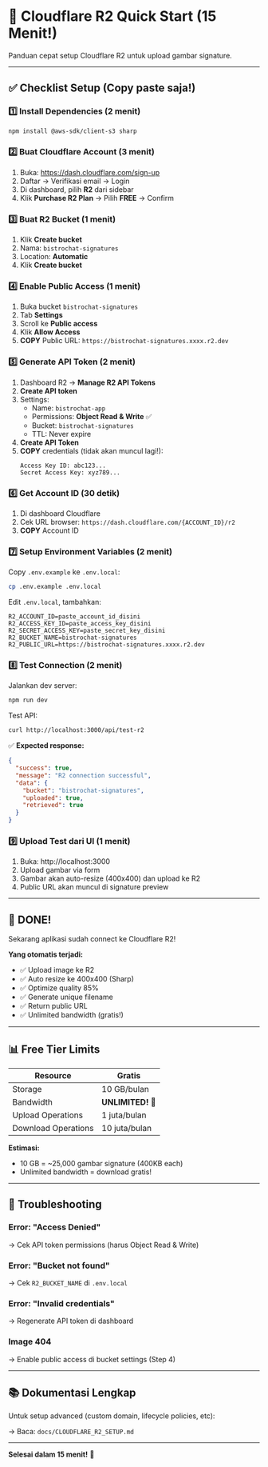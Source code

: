 # 🚀 Cloudflare R2 Quick Start (15 Menit!)

Panduan cepat setup Cloudflare R2 untuk upload gambar signature.

---

## ✅ Checklist Setup (Copy paste saja!)

### 1️⃣ Install Dependencies (2 menit)

```bash
npm install @aws-sdk/client-s3 sharp
```

### 2️⃣ Buat Cloudflare Account (3 menit)

1. Buka: https://dash.cloudflare.com/sign-up
2. Daftar → Verifikasi email → Login
3. Di dashboard, pilih **R2** dari sidebar
4. Klik **Purchase R2 Plan** → Pilih **FREE** → Confirm

### 3️⃣ Buat R2 Bucket (1 menit)

1. Klik **Create bucket**
2. Nama: `bistrochat-signatures`
3. Location: **Automatic**
4. Klik **Create bucket**

### 4️⃣ Enable Public Access (1 menit)

1. Buka bucket `bistrochat-signatures`
2. Tab **Settings**
3. Scroll ke **Public access**
4. Klik **Allow Access**
5. **COPY** Public URL: `https://bistrochat-signatures.xxxx.r2.dev`

### 5️⃣ Generate API Token (2 menit)

1. Dashboard R2 → **Manage R2 API Tokens**
2. **Create API token**
3. Settings:
   - Name: `bistrochat-app`
   - Permissions: **Object Read & Write** ✅
   - Bucket: `bistrochat-signatures`
   - TTL: Never expire
4. **Create API Token**
5. **COPY** credentials (tidak akan muncul lagi!):
   ```
   Access Key ID: abc123...
   Secret Access Key: xyz789...
   ```

### 6️⃣ Get Account ID (30 detik)

1. Di dashboard Cloudflare
2. Cek URL browser: `https://dash.cloudflare.com/{ACCOUNT_ID}/r2`
3. **COPY** Account ID

### 7️⃣ Setup Environment Variables (2 menit)

Copy `.env.example` ke `.env.local`:

```bash
cp .env.example .env.local
```

Edit `.env.local`, tambahkan:

```env
R2_ACCOUNT_ID=paste_account_id_disini
R2_ACCESS_KEY_ID=paste_access_key_disini  
R2_SECRET_ACCESS_KEY=paste_secret_key_disini
R2_BUCKET_NAME=bistrochat-signatures
R2_PUBLIC_URL=https://bistrochat-signatures.xxxx.r2.dev
```

### 8️⃣ Test Connection (2 menit)

Jalankan dev server:

```bash
npm run dev
```

Test API:

```bash
curl http://localhost:3000/api/test-r2
```

✅ **Expected response:**

```json
{
  "success": true,
  "message": "R2 connection successful",
  "data": {
    "bucket": "bistrochat-signatures",
    "uploaded": true,
    "retrieved": true
  }
}
```

### 9️⃣ Upload Test dari UI (1 menit)

1. Buka: http://localhost:3000
2. Upload gambar via form
3. Gambar akan auto-resize (400x400) dan upload ke R2
4. Public URL akan muncul di signature preview

---

## 🎉 DONE!

Sekarang aplikasi sudah connect ke Cloudflare R2!

**Yang otomatis terjadi:**
- ✅ Upload image ke R2
- ✅ Auto resize ke 400x400 (Sharp)
- ✅ Optimize quality 85%
- ✅ Generate unique filename
- ✅ Return public URL
- ✅ Unlimited bandwidth (gratis!)

---

## 📊 Free Tier Limits

| Resource | Gratis |
|----------|--------|
| Storage | 10 GB/bulan |
| Bandwidth | **UNLIMITED!** 🚀 |
| Upload Operations | 1 juta/bulan |
| Download Operations | 10 juta/bulan |

**Estimasi:**
- 10 GB = ~25,000 gambar signature (400KB each)
- Unlimited bandwidth = download gratis!

---

## 🔧 Troubleshooting

### Error: "Access Denied"
→ Cek API token permissions (harus Object Read & Write)

### Error: "Bucket not found"  
→ Cek `R2_BUCKET_NAME` di `.env.local`

### Error: "Invalid credentials"
→ Regenerate API token di dashboard

### Image 404
→ Enable public access di bucket settings (Step 4)

---

## 📚 Dokumentasi Lengkap

Untuk setup advanced (custom domain, lifecycle policies, etc):

→ Baca: `docs/CLOUDFLARE_R2_SETUP.md`

---

**Selesai dalam 15 menit!** 🎊
